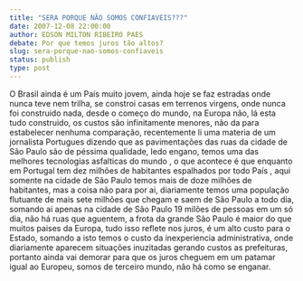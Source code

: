 ```yaml
---
title: "SERA PORQUE NÃO SOMOS CONFIAVEIS???"
date: 2007-12-08 22:00:00
author: EDSON MILTON RIBEIRO PAES
debate: Por que temos juros tão altos?
slug: sera-porque-nao-somos-confiaveis
status: publish 
type: post
---
```


O Brasil ainda é um País muito jovem, ainda hoje se faz estradas onde nunca teve nem trilha, se constroi casas em terrenos virgens, onde nunca foi construido nada, desde o começo do mundo, na Europa não, lá esta tudo construido, os custos são infinitamente menores, não da para estabelecer nenhuma comparação, recentemente li uma materia de um jornalista Portugues dizendo que as pavimentações das ruas da cidade de São Paulo são de péssima qualidade, ledo engano, temos uma das melhores tecnologias asfalticas do mundo , o que acontece é que enquanto em Portugal tem dez milhões de habitantes espalhados por todo País , aqui somente na cidade de São Paulo temos mais de doze milhões de habitantes, mas a coisa não para por ai, diariamente temos uma população flutuante de mais sete milhões que chegam e saem de São Paulo a todo dia, somando ai apenas na cidade de São Paulo 19 milões de pessoas em um só dia, não há ruas que aguentem, a frota da grande São Paulo é maior do que muitos paises da Europa, tudo isso reflete nos juros, é um alto custo para o Estado, somando a isto temos o custo da inexperiencia administrativa, onde diariamente aparecem situações inuzitadas gerando custos as prefeituras, portanto ainda vai demorar para que os juros cheguem em um patamar igual ao Europeu, somos de terceiro mundo, não há como se enganar.
